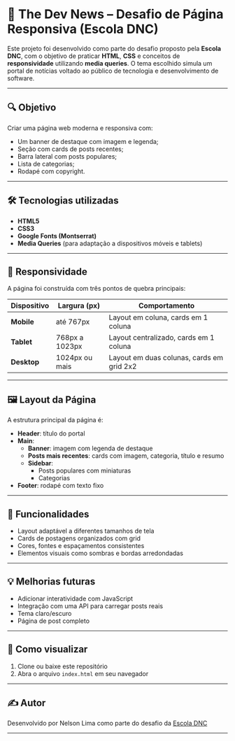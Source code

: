 # 📰 The Dev News – Desafio de Página Responsiva (Escola DNC)

Este projeto foi desenvolvido como parte do desafio proposto pela **Escola DNC**, com o objetivo de praticar **HTML**, **CSS** e conceitos de **responsividade** utilizando **media queries**. O tema escolhido simula um portal de notícias voltado ao público de tecnologia e desenvolvimento de software.

---

## 🔍 Objetivo

Criar uma página web moderna e responsiva com:

- Um banner de destaque com imagem e legenda;
- Seção com cards de posts recentes;
- Barra lateral com posts populares;
- Lista de categorias;
- Rodapé com copyright.

---

## 🛠️ Tecnologias utilizadas

- **HTML5**
- **CSS3**
- **Google Fonts (Montserrat)**
- **Media Queries** (para adaptação a dispositivos móveis e tablets)

---

## 📱 Responsividade

A página foi construída com três pontos de quebra principais:

| Dispositivo        | Largura (px)         | Comportamento                          |
|--------------------|----------------------|----------------------------------------|
| **Mobile**         | até 767px            | Layout em coluna, cards em 1 coluna    |
| **Tablet**         | 768px a 1023px       | Layout centralizado, cards em 1 coluna |
| **Desktop**        | 1024px ou mais       | Layout em duas colunas, cards em grid 2x2 |

---

## 🖼️ Layout da Página

A estrutura principal da página é:

- **Header**: título do portal
- **Main**:
  - **Banner**: imagem com legenda de destaque
  - **Posts mais recentes**: cards com imagem, categoria, título e resumo
  - **Sidebar**:
    - Posts populares com miniaturas
    - Categorias
- **Footer**: rodapé com texto fixo

---

## 🧪 Funcionalidades

- Layout adaptável a diferentes tamanhos de tela
- Cards de postagens organizados com grid
- Cores, fontes e espaçamentos consistentes
- Elementos visuais como sombras e bordas arredondadas

---

## 💡 Melhorias futuras

- Adicionar interatividade com JavaScript
- Integração com uma API para carregar posts reais
- Tema claro/escuro
- Página de post completo

---

## 🏁 Como visualizar

1. Clone ou baixe este repositório
2. Abra o arquivo `index.html` em seu navegador

---

## ✍️ Autor

Desenvolvido por Nelson Lima como parte do desafio da [Escola DNC](https://www.escoladnc.com.br/)

---



